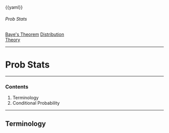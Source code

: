 {{yaml}}

###### Prob Stats

<div class="dashboard-tiles">
  <a class="tile-link" href="math/probstats/dist/index.html" style="--tile-bg-img:url('/assets/2025-10-02-12-14-59.png');">Baye's Theorem</a>
  <a class="tile-link" href="math/probstats/dist/index.html" style="--tile-bg-img:url('/assets/2025-09-30-23-22-15.png');">Distribution<br>Theory</a>
</div>

<!-- _footer: '[<i class="fa-regular fa-house"></i>](/index.html)  [<i class="fa-regular fa-circle-up"></i>](../index.html) [<i class="fa-regular fa-circle-left"></i>](#1) | [comb](/index.html)' -->

---

<!-- _class: lead invert -->

# Prob Stats

---

### Contents

1) Terminology
2) Conditional Probability

<!-- _footer: '[<i class="fa-regular fa-house"></i>](/index.html)  [<i class="fa-regular fa-circle-up"></i>](../index.html) [<i class="fa-regular fa-circle-left"></i>](#1) | [comb](/index.html)' -->

---

## Terminology
